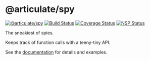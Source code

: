 # @articulate/spy
[![@articulate/spy](https://img.shields.io/npm/v/@articulate/spy.svg)](https://www.npmjs.com/package/@articulate/spy)
[![Build Status](https://travis-ci.org/articulate/spy.svg?branch=master)](https://travis-ci.org/articulate/spy)
[![Coverage Status](https://coveralls.io/repos/github/articulate/spy/badge.svg?branch=coveralls)](https://coveralls.io/github/articulate/spy?branch=coveralls)
[![NSP Status](https://nodesecurity.io/orgs/articulate/projects/d7c257e0-c84d-4647-91f6-33167789a0df/badge)](https://nodesecurity.io/orgs/articulate/projects/d7c257e0-c84d-4647-91f6-33167789a0df)

The sneakiest of spies.

Keeps track of function calls with a teeny-tiny API.

See the [documentation](https://github.com/articulate/spy/blob/master/API.md) for details and examples.
